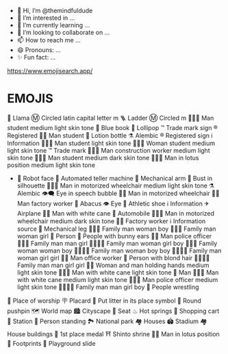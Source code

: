 - 👋 Hi, I’m @themindfuldude
- 👀 I’m interested in ...
- 🌱 I’m currently learning ...
- 💞️ I’m looking to collaborate on ...
- 📫 How to reach me ...
- 😄 Pronouns: ...
- ✨ Fun fact: ...

https://www.emojisearch.app/

# EMOJIS
🦙
Llama
Ⓜ
Circled latin capital letter m
🪜
Ladder
Ⓜ️
Circled m
👨🏼‍🎓
Man student medium light skin tone
📘
Blue book
🍭
Lollipop
™
Trade mark sign
®️
Registered
👨‍🎓
Man student
🧴
Lotion bottle
⚗
Alembic
®
Registered sign
ℹ️
Information
👨🏻‍🎓
Man student light skin tone
👩🏼‍🎓
Woman student medium light skin tone
™️
Trade mark
👷🏼‍♂
Man construction worker medium light skin tone
👨🏾‍🎓
Man student medium dark skin tone
🧘🏼‍♂
Man in lotus position medium light skin tone
- 🤖
Robot face
🏧
Automated teller machine
🦾
Mechanical arm
👤
Bust in silhouette
👨🏼‍🦼
Man in motorized wheelchair medium light skin tone
⚗
Alembic
👁‍🗨
Eye in speech bubble
👨‍🦼
Man in motorized wheelchair
👨‍🏭
Man factory worker
🧮
Abacus
👁
Eye
👟
Athletic shoe
ℹ️
Information
✈
Airplane
👨‍🦯
Man with white cane
🚗
Automobile
👨🏾‍🦼
Man in motorized wheelchair medium dark skin tone
🧑‍🏭
Factory worker
ℹ
Information source
🦿
Mechanical leg
👨‍👩‍👦
Family man woman boy
👨‍👩‍👧
Family man woman girl
🧑
Person
👯
People with bunny ears
👮‍♂
Man police officer
👨‍👨‍👧
Family man man girl
👨‍👩‍👧‍👦
Family man woman girl boy
👩‍👩‍👦
Family woman woman boy
👨‍👩‍👦‍👦
Family man woman boy boy
👨‍👩‍👧‍👧
Family man woman girl girl
👨‍💼
Man office worker
👱
Person with blond hair
👨‍👨‍👧‍👧
Family man man girl girl
👫🏼
Woman and man holding hands medium light skin tone
👨🏻‍🦯
Man with white cane light skin tone
👨
Man
👨🏼‍🦯
Man with white cane medium light skin tone
👮🏼‍♂
Man police officer medium light skin tone
👨‍👨‍👧‍👦
Family man man girl boy
🤼
People wrestling

🛐
Place of worship
🪧
Placard
🚮
Put litter in its place symbol
📍
Round pushpin
🗺
World map
🏙
Cityscape
💺
Seat
♨
Hot springs
🛒
Shopping cart
🚉
Station
🧍
Person standing
🏞
National park
🏘️
Houses
🏟
Stadium
🏘
House buildings
🥇
1st place medal
⛩
Shinto shrine
🧘‍♂
Man in lotus position
👣
Footprints
🛝
Playground slide

<!---
themindfuldude/themindfuldude is a  special ✨ repository because its `README.md` (this file) appears on your GitHub profile.
You can click the Preview link to take a look at your changes.
--->
